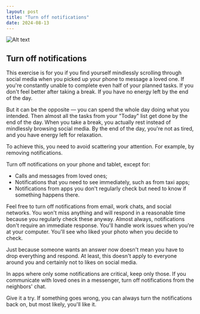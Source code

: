 ```yaml
---
layout: post
title: "Turn off notifications"
date: 2024-08-13
---
```


![Alt text](/assets/images/13.jpg)

## Turn off notifications

This exercise is for you if you find yourself mindlessly scrolling through social media when you picked up your phone to message a loved one. If you're constantly unable to complete even half of your planned tasks. If you don't feel better after taking a break. If you have no energy left by the end of the day.

But it can be the opposite — you can spend the whole day doing what you intended. Then almost all the tasks from your "Today" list get done by the end of the day. When you take a break, you actually rest instead of mindlessly browsing social media. By the end of the day, you're not as tired, and you have energy left for relaxation.

To achieve this, you need to avoid scattering your attention. For example, by removing notifications.

Turn off notifications on your phone and tablet, except for:

- Calls and messages from loved ones;
- Notifications that you need to see immediately, such as from taxi apps;
- Notifications from apps you don't regularly check but need to know if something happens there.

Feel free to turn off notifications from email, work chats, and social networks. You won't miss anything and will respond in a reasonable time because you regularly check these anyway. Almost always, notifications don't require an immediate response. You'll handle work issues when you're at your computer. You'll see who liked your photo when you decide to check.

Just because someone wants an answer now doesn't mean you have to drop everything and respond. At least, this doesn't apply to everyone around you and certainly not to likes on social media.

In apps where only some notifications are critical, keep only those. If you communicate with loved ones in a messenger, turn off notifications from the neighbors' chat.

Give it a try. If something goes wrong, you can always turn the notifications back on, but most likely, you'll like it.